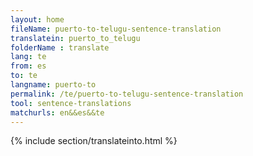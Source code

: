 ```yaml
---
layout: home
fileName: puerto-to-telugu-sentence-translation
translatein: puerto_to_telugu
folderName : translate
lang: te
from: es
to: te
langname: puerto-to
permalink: /te/puerto-to-telugu-sentence-translation
tool: sentence-translations
matchurls: en&&es&&te
---
```

{% include section/translateinto.html %}
